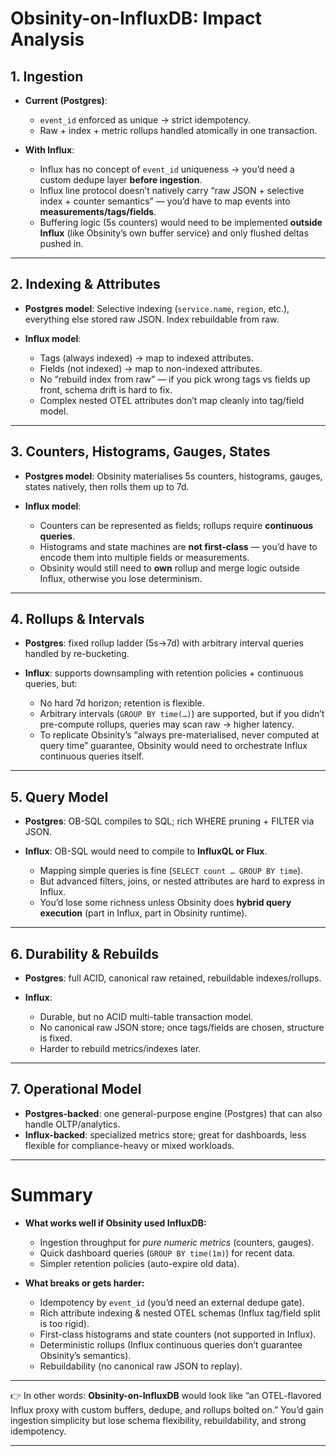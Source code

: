 # **Obsinity-on-InfluxDB: Impact Analysis**

## 1. Ingestion

* **Current (Postgres)**:

    * `event_id` enforced as unique → strict idempotency.
    * Raw + index + metric rollups handled atomically in one transaction.

* **With Influx**:

    * Influx has no concept of `event_id` uniqueness → you’d need a custom dedupe layer **before ingestion**.
    * Influx line protocol doesn’t natively carry “raw JSON + selective index + counter semantics” — you’d have to map events into **measurements/tags/fields**.
    * Buffering logic (5s counters) would need to be implemented **outside Influx** (like Obsinity’s own buffer service) and only flushed deltas pushed in.

---

## 2. Indexing & Attributes

* **Postgres model**: Selective indexing (`service.name`, `region`, etc.), everything else stored raw JSON. Index rebuildable from raw.
* **Influx model**:

    * Tags (always indexed) → map to indexed attributes.
    * Fields (not indexed) → map to non-indexed attributes.
    * No “rebuild index from raw” — if you pick wrong tags vs fields up front, schema drift is hard to fix.
    * Complex nested OTEL attributes don’t map cleanly into tag/field model.

---

## 3. Counters, Histograms, Gauges, States

* **Postgres model**: Obsinity materialises 5s counters, histograms, gauges, states natively, then rolls them up to 7d.
* **Influx model**:

    * Counters can be represented as fields; rollups require **continuous queries**.
    * Histograms and state machines are **not first-class** — you’d have to encode them into multiple fields or measurements.
    * Obsinity would still need to **own** rollup and merge logic outside Influx, otherwise you lose determinism.

---

## 4. Rollups & Intervals

* **Postgres**: fixed rollup ladder (5s→7d) with arbitrary interval queries handled by re-bucketing.
* **Influx**: supports downsampling with retention policies + continuous queries, but:

    * No hard 7d horizon; retention is flexible.
    * Arbitrary intervals (`GROUP BY time(…​)`) are supported, but if you didn’t pre-compute rollups, queries may scan raw → higher latency.
    * To replicate Obsinity’s “always pre-materialised, never computed at query time” guarantee, Obsinity would need to orchestrate Influx continuous queries itself.

---

## 5. Query Model

* **Postgres**: OB-SQL compiles to SQL; rich WHERE pruning + FILTER via JSON.
* **Influx**: OB-SQL would need to compile to **InfluxQL or Flux**.

    * Mapping simple queries is fine (`SELECT count … GROUP BY time`).
    * But advanced filters, joins, or nested attributes are hard to express in Influx.
    * You’d lose some richness unless Obsinity does **hybrid query execution** (part in Influx, part in Obsinity runtime).

---

## 6. Durability & Rebuilds

* **Postgres**: full ACID, canonical raw retained, rebuildable indexes/rollups.
* **Influx**:

    * Durable, but no ACID multi-table transaction model.
    * No canonical raw JSON store; once tags/fields are chosen, structure is fixed.
    * Harder to rebuild metrics/indexes later.

---

## 7. Operational Model

* **Postgres-backed**: one general-purpose engine (Postgres) that can also handle OLTP/analytics.
* **Influx-backed**: specialized metrics store; great for dashboards, less flexible for compliance-heavy or mixed workloads.

---

# **Summary**

* **What works well if Obsinity used InfluxDB:**

    * Ingestion throughput for *pure numeric metrics* (counters, gauges).
    * Quick dashboard queries (`GROUP BY time(1m)`) for recent data.
    * Simpler retention policies (auto-expire old data).

* **What breaks or gets harder:**

    * Idempotency by `event_id` (you’d need an external dedupe gate).
    * Rich attribute indexing & nested OTEL schemas (Influx tag/field split is too rigid).
    * First-class histograms and state counters (not supported in Influx).
    * Deterministic rollups (Influx continuous queries don’t guarantee Obsinity’s semantics).
    * Rebuildability (no canonical raw JSON to replay).

---

👉 In other words: **Obsinity-on-InfluxDB** would look like “an OTEL-flavored Influx proxy with custom buffers, dedupe, and rollups bolted on.” You’d gain ingestion simplicity but lose schema flexibility, rebuildability, and strong idempotency.

---
